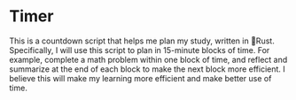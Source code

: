 # Timer
This is a countdown script that helps me plan my study, written in 🦀Rust.  
Specifically, I will use this script to plan in 15-minute blocks of time. For example, complete a math problem within one block of time, and reflect and summarize at the end of each block to make the next block more efficient. I believe this will make my learning more efficient and make better use of time.
